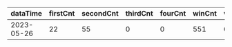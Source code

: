 |dataTime|firstCnt|secondCnt|thirdCnt|fourCnt|winCnt|vrate|wrate|
|-|-|-|-|-|-|-|-|
|2023-05-26|22|55|0|0|551|0%|0%|